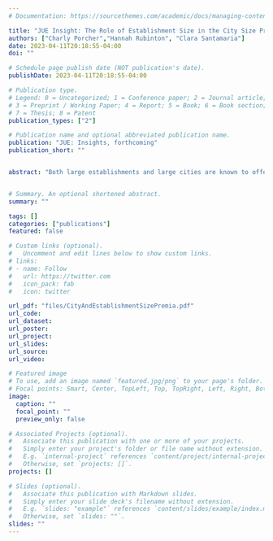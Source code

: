 ```yaml
---
# Documentation: https://sourcethemes.com/academic/docs/managing-content/

title: "JUE Insight: The Role of Establishment Size in the City Size Premium in Spain"
authors: ["Charly Porcher","Hannah Rubinton", "Clara Santamaria"]
date: 2023-04-11T20:18:55-04:00
doi: ""

# Schedule page publish date (NOT publication's date).
publishDate: 2023-04-11T20:18:55-04:00

# Publication type.
# Legend: 0 = Uncategorized; 1 = Conference paper; 2 = Journal article;
# 3 = Preprint / Working Paper; 4 = Report; 5 = Book; 6 = Book section;
# 7 = Thesis; 8 = Patent
publication_types: ["2"]

# Publication name and optional abbreviated publication name.
publication: "JUE: Insights, forthcoming"
publication_short: ""


abstract: "Both large establishments and large cities are known to offer workers an earnings premium. In this paper, we show that these two premia are closely linked by documenting a new fact: when workers move to a large city, they also move to larger establishments. We then ask how much of the city- size earnings premium can be attributed to transitions to larger and better-paying establishments. Using administrative data from Spain, we find that 38 percent of the city-size earnings premium can be explained by establishment-size composition. Most of the gains from the transition to larger establishments realize in the short-term upon moving to the large city. Establishment size explains 29 percent of the short-term gains, but only 5 percent of the medium-term gains that accrue as workers gain experience in the large city. The small contribution to the medium-term gains is due to two facts: first, within large cities workers transition to large establishments only slightly faster than in smaller cities; second, the relationship between earnings and establishment size is weaker in large cities."


# Summary. An optional shortened abstract.
summary: ""

tags: []
categories: ["publications"]
featured: false

# Custom links (optional).
#   Uncomment and edit lines below to show custom links.
# links:
# - name: Follow
#   url: https://twitter.com
#   icon_pack: fab
#   icon: twitter

url_pdf: "files/CityAndEstablishmentSizePremia.pdf"
url_code:
url_dataset:
url_poster:
url_project:
url_slides:
url_source:
url_video:

# Featured image
# To use, add an image named `featured.jpg/png` to your page's folder. 
# Focal points: Smart, Center, TopLeft, Top, TopRight, Left, Right, BottomLeft, Bottom, BottomRight.
image:
  caption: ""
  focal_point: ""
  preview_only: false

# Associated Projects (optional).
#   Associate this publication with one or more of your projects.
#   Simply enter your project's folder or file name without extension.
#   E.g. `internal-project` references `content/project/internal-project/index.md`.
#   Otherwise, set `projects: []`.
projects: []

# Slides (optional).
#   Associate this publication with Markdown slides.
#   Simply enter your slide deck's filename without extension.
#   E.g. `slides: "example"` references `content/slides/example/index.md`.
#   Otherwise, set `slides: ""`.
slides: ""
---
```

